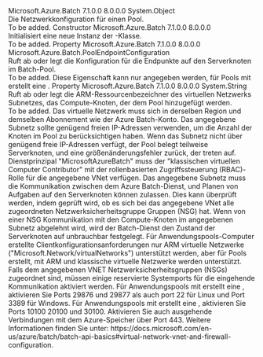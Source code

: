 <Type Name="NetworkConfiguration" FullName="Microsoft.Azure.Batch.NetworkConfiguration">
  <TypeSignature Language="C#" Value="public class NetworkConfiguration" />
  <TypeSignature Language="ILAsm" Value=".class public auto ansi beforefieldinit NetworkConfiguration extends System.Object" />
  <TypeSignature Language="DocId" Value="T:Microsoft.Azure.Batch.NetworkConfiguration" />
  <TypeSignature Language="VB.NET" Value="Public Class NetworkConfiguration" />
  <TypeSignature Language="F#" Value="type NetworkConfiguration = class&#xA;    interface ITransportObjectProvider&lt;NetworkConfiguration&gt;&#xA;    interface IPropertyMetadata&#xA;    interface IModifiable&#xA;    interface IReadOnly" />
  <AssemblyInfo>
    <AssemblyName>Microsoft.Azure.Batch</AssemblyName>
    <AssemblyVersion>7.1.0.0</AssemblyVersion>
    <AssemblyVersion>8.0.0.0</AssemblyVersion>
  </AssemblyInfo>
  <Base>
    <BaseTypeName>System.Object</BaseTypeName>
  </Base>
  <Interfaces />
  <Docs>
    <summary>
            Die Netzwerkkonfiguration für einen Pool.
            </summary>
    <remarks>To be added.</remarks>
  </Docs>
  <Members>
    <Member MemberName=".ctor">
      <MemberSignature Language="C#" Value="public NetworkConfiguration ();" />
      <MemberSignature Language="ILAsm" Value=".method public hidebysig specialname rtspecialname instance void .ctor() cil managed" />
      <MemberSignature Language="DocId" Value="M:Microsoft.Azure.Batch.NetworkConfiguration.#ctor" />
      <MemberSignature Language="VB.NET" Value="Public Sub New ()" />
      <MemberType>Constructor</MemberType>
      <AssemblyInfo>
        <AssemblyName>Microsoft.Azure.Batch</AssemblyName>
        <AssemblyVersion>7.1.0.0</AssemblyVersion>
        <AssemblyVersion>8.0.0.0</AssemblyVersion>
      </AssemblyInfo>
      <Parameters />
      <Docs>
        <summary>
            Initialisiert eine neue Instanz der <see cref="T:Microsoft.Azure.Batch.NetworkConfiguration" />-Klasse.
            </summary>
        <remarks>To be added.</remarks>
      </Docs>
    </Member>
    <Member MemberName="EndpointConfiguration">
      <MemberSignature Language="C#" Value="public Microsoft.Azure.Batch.PoolEndpointConfiguration EndpointConfiguration { get; set; }" />
      <MemberSignature Language="ILAsm" Value=".property instance class Microsoft.Azure.Batch.PoolEndpointConfiguration EndpointConfiguration" />
      <MemberSignature Language="DocId" Value="P:Microsoft.Azure.Batch.NetworkConfiguration.EndpointConfiguration" />
      <MemberSignature Language="VB.NET" Value="Public Property EndpointConfiguration As PoolEndpointConfiguration" />
      <MemberSignature Language="F#" Value="member this.EndpointConfiguration : Microsoft.Azure.Batch.PoolEndpointConfiguration with get, set" Usage="Microsoft.Azure.Batch.NetworkConfiguration.EndpointConfiguration" />
      <MemberType>Property</MemberType>
      <AssemblyInfo>
        <AssemblyName>Microsoft.Azure.Batch</AssemblyName>
        <AssemblyVersion>7.1.0.0</AssemblyVersion>
        <AssemblyVersion>8.0.0.0</AssemblyVersion>
      </AssemblyInfo>
      <ReturnValue>
        <ReturnType>Microsoft.Azure.Batch.PoolEndpointConfiguration</ReturnType>
      </ReturnValue>
      <Docs>
        <summary>
            Ruft ab oder legt die Konfiguration für die Endpunkte auf den Serverknoten im Batch-Pool.
            </summary>
        <value>To be added.</value>
        <remarks>
            Diese Eigenschaft kann nur angegeben werden, für Pools mit erstellt eine <see cref="P:Microsoft.Azure.Batch.CloudPool.VirtualMachineConfiguration" />.
            </remarks>
      </Docs>
    </Member>
    <Member MemberName="SubnetId">
      <MemberSignature Language="C#" Value="public string SubnetId { get; set; }" />
      <MemberSignature Language="ILAsm" Value=".property instance string SubnetId" />
      <MemberSignature Language="DocId" Value="P:Microsoft.Azure.Batch.NetworkConfiguration.SubnetId" />
      <MemberSignature Language="VB.NET" Value="Public Property SubnetId As String" />
      <MemberSignature Language="F#" Value="member this.SubnetId : string with get, set" Usage="Microsoft.Azure.Batch.NetworkConfiguration.SubnetId" />
      <MemberType>Property</MemberType>
      <AssemblyInfo>
        <AssemblyName>Microsoft.Azure.Batch</AssemblyName>
        <AssemblyVersion>7.1.0.0</AssemblyVersion>
        <AssemblyVersion>8.0.0.0</AssemblyVersion>
      </AssemblyInfo>
      <ReturnValue>
        <ReturnType>System.String</ReturnType>
      </ReturnValue>
      <Docs>
        <summary>
            Ruft ab oder legt die ARM-Ressourcenbezeichner des virtuellen Netzwerks Subnetzes, das Compute-Knoten, der dem Pool hinzugefügt werden.
            </summary>
        <value>To be added.</value>
        <remarks>
            Das virtuelle Netzwerk muss sich in derselben Region und demselben Abonnement wie der Azure Batch-Konto. Das angegebene Subnetz sollte genügend freien IP-Adressen verwenden, um die Anzahl der Knoten im Pool zu berücksichtigen haben. Wenn das Subnetz nicht über genügend freie IP-Adressen verfügt, der Pool belegt teilweise Serverknoten, und eine größenänderungsfehler zurück, der treten auf. Dienstprinzipal "MicrosoftAzureBatch" muss der "klassischen virtuellen Computer Contributor" mit der rollenbasierten Zugriffssteuerung (RBAC)-Rolle für die angegebene VNet verfügen. Das angegebene Subnetz muss die Kommunikation zwischen dem Azure Batch-Dienst, und Planen von Aufgaben auf den Serverknoten können zulassen. Dies kann überprüft werden, indem geprüft wird, ob es sich bei das angegebene VNet alle zugeordneten Netzwerksicherheitsgruppe Gruppen (NSG) hat. Wenn von einer NSG Kommunikation mit den Compute-Knoten im angegebenen Subnetz abgelehnt wird, wird der Batch-Dienst den Zustand der Serverknoten auf unbrauchbar festgelegt. Für Anwendungspools-Computer erstellte Clientkonfigurationsanforderungen <see cref="P:Microsoft.Azure.Batch.CloudPool.VirtualMachineConfiguration" /> nur ARM virtuelle Netzwerke ("Microsoft.Network/virtualNetworks") unterstützt werden, aber für Pools erstellt, mit <see cref="P:Microsoft.Azure.Batch.CloudPool.CloudServiceConfiguration" /> ARM und klassische virtuelle Netzwerke werden unterstützt. Falls dem angegebenen VNET Netzwerksicherheitsgruppen (NSGs) zugeordnet sind, müssen einige reservierte Systemports für die eingehende Kommunikation aktiviert werden. Für Anwendungspools mit erstellt eine <see cref="P:Microsoft.Azure.Batch.CloudPool.VirtualMachineConfiguration" />, aktivieren Sie Ports 29876 und 29877 als auch port 22 für Linux und Port 3389 für Windows. Für Anwendungspools mit erstellt eine <see cref="P:Microsoft.Azure.Batch.CloudPool.CloudServiceConfiguration" />, aktivieren Sie Ports 10100 20100 und 30100. Aktivieren Sie auch ausgehende Verbindungen mit dem Azure-Speicher über Port 443. Weitere Informationen finden Sie unter: https://docs.microsoft.com/en-us/azure/batch/batch-api-basics#virtual-network-vnet-and-firewall-configuration.
            </remarks>
      </Docs>
    </Member>
  </Members>
</Type>